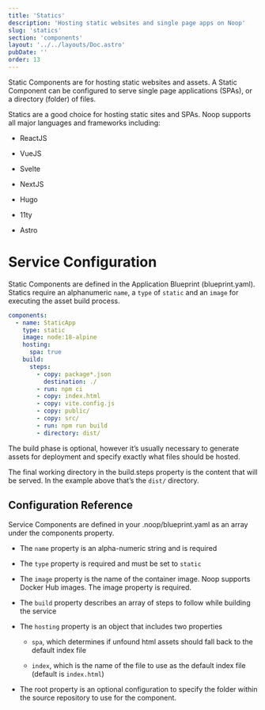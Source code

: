 ```yaml
---
title: 'Statics'
description: 'Hosting static websites and single page apps on Noop'
slug: 'statics'
section: 'components'
layout: '../../layouts/Doc.astro'
pubDate: ''
order: 13
---
```


Static Components are for hosting static websites and assets. A Static Component can be configured to serve single page applications (SPAs), or a directory (folder) of files.

Statics are a good choice for hosting static sites and SPAs. Noop supports all major languages and frameworks including:

- ReactJS

- VueJS

- Svelte

- NextJS

- Hugo

- 11ty

- Astro

# **Service Configuration**

Static Components are defined in the Application Blueprint (blueprint.yaml). Statics require an alphanumeric `name`, a `type` of `static` and an `image` for executing the asset build process.

```yaml
components:
  - name: StaticApp
    type: static
    image: node:18-alpine
    hosting:
      spa: true
    build:
      steps:
        - copy: package*.json
          destination: ./
        - run: npm ci
        - copy: index.html
        - copy: vite.config.js
        - copy: public/
        - copy: src/
        - run: npm run build
        - directory: dist/
```

The build phase is optional, however it’s usually necessary to generate assets for deployment and specify exactly what files should be hosted.

The final working directory in the build.steps property is the content that will be served. In the example above that’s the `dist/` directory.

## **Configuration Reference**

Service Components are defined in your .noop/blueprint.yaml as an array under the components property.

- The `name` property is an alpha-numeric string and is required

- The `type` property is required and must be set to `static`

- The `image` property is the name of the container image. Noop supports Docker Hub images. The image property is required.

- The `build` property describes an array of steps to follow while building the service

- The `hosting` property is an object that includes two properties

  - `spa`, which determines if unfound html assets should fall back to the default index file

  - `index`, which is the name of the file to use as the default index file (default is `index.html`)

- The root property is an optional configuration to specify the folder within the source repository to use for the component.
